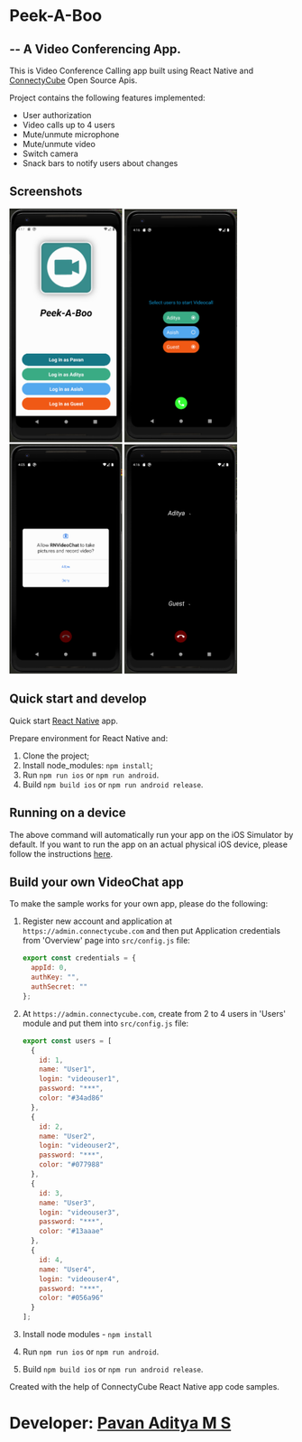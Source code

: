 # Peek-A-Boo
## -- A Video Conferencing App.

This is Video Conference Calling app built using React Native and [ConnectyCube](https://connectycube.com) Open Source Apis.

Project contains the following features implemented:

- User authorization
- Video calls up to 4 users
- Mute/unmute microphone
- Mute/unmute video
- Switch camera
- Snack bars to notify users about changes

## Screenshots

<kbd><img alt="Video Chat, Login Screen" src="assets/screenshots/login.png" width="200" /></kbd>
<kbd><img alt="Video chat, select users" src="assets/screenshots/users.png" width="200" /></kbd>
<br />
<kbd><img alt="Video chat Permissions" src="assets/screenshots/permission.png" width="200" /></kbd>
<kbd><img alt="Video chat Calling" src="assets/screenshots/calling.png" width="200" /></kbd>

## Quick start and develop

Quick start [React Native](https://facebook.github.io/react-native/docs/getting-started.html) app.

Prepare environment for React Native and:

1. Clone the project;
2. Install node_modules: `npm install`;
3. Run `npm run ios` or `npm run android`.
4. Build `npm build ios` or `npm run android release`.

## Running on a device

The above command will automatically run your app on the iOS Simulator by default. If you want to run the app on an actual physical iOS device, please follow the instructions [here](https://facebook.github.io/react-native/docs/running-on-device).

## Build your own VideoChat app

To make the sample works for your own app, please do the following:

1.  Register new account and application at `https://admin.connectycube.com` and then put Application credentials from 'Overview' page into `src/config.js` file:

    ```javascript
    export const credentials = {
      appId: 0,
      authKey: "",
      authSecret: ""
    };
    ```

2.  At `https://admin.connectycube.com`, create from 2 to 4 users in 'Users' module and put them into `src/config.js` file:

    ```javascript
    export const users = [
      {
        id: 1,
        name: "User1",
        login: "videouser1",
        password: "***",
        color: "#34ad86"
      },
      {
        id: 2,
        name: "User2",
        login: "videouser2",
        password: "***",
        color: "#077988"
      },
      {
        id: 3,
        name: "User3",
        login: "videouser3",
        password: "***",
        color: "#13aaae"
      },
      {
        id: 4,
        name: "User4",
        login: "videouser4",
        password: "***",
        color: "#056a96"
      }
    ];
    ```

3. Install node modules - `npm install`
4. Run `npm run ios` or `npm run android`.
5. Build `npm build ios` or `npm run android release`.

Created with the help of ConnectyCube React Native app code samples.

# Developer: [Pavan Aditya M S](https://pavanaditya.com "Know the Developer")